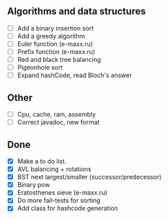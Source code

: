 ## Algorithms and data structures
- [ ] Add a binary insertion sort
- [ ] Add a greedy algorithm
- [ ] Euler function (e-maxx.ru)
- [ ] Prefix function (e-maxx.ru)
- [ ] Red and black tree balancing
- [ ] Pigeonhole sort
- [ ] Expand hashCode, read Bloch's answer

## Other
- [ ] Cpu, cache, ram, assembly
- [ ] Correct javadoc, new format

## Done
- [x] Make a to do list.
- [x] AVL balancing + rotations
- [x] BST next largest/smaller (successor/predecessor)
- [x] Binary pow
- [x] Eratosthenes sieve (e-maxx.ru)
- [x] Do more fail-tests for sorting
- [x] Add class for hashcode generation
